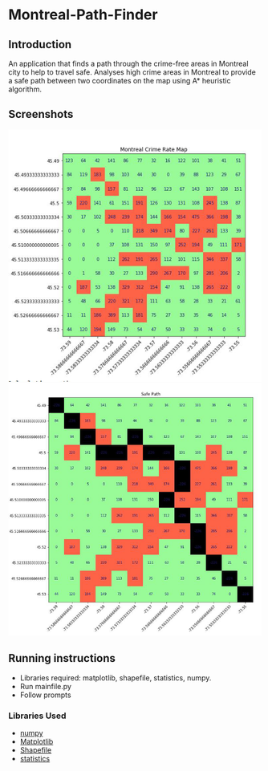 # Montreal-Path-Finder

## Introduction
An application that finds a path through the crime-free areas in Montreal city to help to travel safe. Analyses high crime areas in Montreal to provide a safe path between two coordinates on the map using A* heuristic algorithm.

## Screenshots
![](screenshot.png)
![](screenshot2.png)

## Running instructions

* Libraries required: matplotlib, shapefile, statistics, numpy.
* Run mainfile.py
* Follow prompts

### Libraries Used
* [numpy](https://numpy.org/)
* [Matplotlib](https://matplotlib.org/)
* [Shapefile](https://pypi.org/project/pyshp/#the-reader-class)
* [statistics](https://docs.python.org/3/library/statistics.html
)

